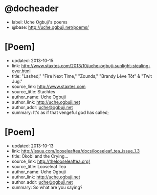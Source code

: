 # @docheader

<!-- * id: http://uche.ogbuji.net/feeds/poems.atom -->
* label: Uche Ogbuji's poems
* @base: http://uche.ogbuji.net/poems/

# [Poem]

* updated: 2013-10-15
* link: http://www.staxtes.com/2013/10/uche-ogbuji-sunlight-stealing-over.html
* title: "Lashed," "Fire Next Time," "Zounds," "Brandy Lève Tôt" & "Twit Jug."
* source_link: http://www.staxtes.com
* source_title: Stachtes
* author_name: Uche Ogbuji
* author_link: http://uche.ogbuji.net
* author_addr: uche@ogbuji.net
* summary: It's as if that vengeful god has called;<!--
He's up the sky soon to be burst with terrors
That serve us right for existential crime;
Not satisfied with nasty, brutish, short,
He's fashioned out a fathomless device
And rigged it to the doomsday clock's last chime.
They sing: 'God gave Noah the rainbow sign,
Warning: No more water, but fire next time!'-->
  
# [Poem]

* updated: 2013-10-13
* link: http://issuu.com/looseleaftea/docs/looseleaf_tea_issue_1.3
* title: Okobi and the Crying…
* source_link: http://thelooseleaftea.org/
* source_title: Looseleaf Tea
* author_name: Uche Ogbuji
* author_link: http://uche.ogbuji.net
* author_addr: uche@ogbuji.net
* summary: So what are you saying?<!--
We are all cowards in this village?
    A chalk-man of cassava flesh
    ignoring the mighty leopard men of Amaraku
    laying an iron path through our own yam plots
    terrifying us with his blockhead beasts?
        -->

